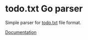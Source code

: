 # todo.txt Go parser

Simple parser for [todo.txt](http://todotxt.org/) file format.

[Documentation](https://godoc.org/github.com/neonxp/go-todo.txt)